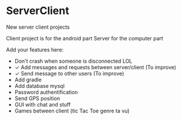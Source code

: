 # ServerClient
New server client projects

Client project is for the android part
Server for the computer part

Add your features here:
- Don't crash when someone is disconnected LOL
- ✓ Add messages and requests between server/client (To improve)
- ✓ Send message to other users (To improve)
- Add gradle
- Add database mysql
- Password authentification
- Send GPS position
- GUI with chat and stuff
- Games between client (tic Tac Toe genre ta vu)
